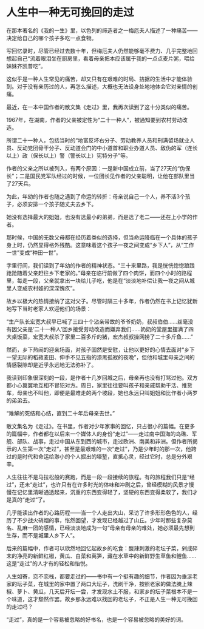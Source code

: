 # 人生中一种无可挽回的走过

在那本著名的《我的一生》里，以色列的缔造者之一梅厄夫人描述了一种痛苦——决定给自己的哪个孩子多吃一点食物。 

写回忆录时，尽管已经过去数十年，但梅厄夫人仍然能够毫不费力、几乎完整地回想起自己“流着眼泪坐在厨房里，看着母亲把本应该属于我的一点点麦片粥，喂给妹妹齐凯普吃”。 

这似乎是一种人生常见的痛苦，却又只有在艰难的时局、拮据的生活中才能体验到。对于没有亲历过的人，再怎么描述，大概也无法设身处地地体会它对亲情的创痛。 

最近，在一本中国作者的散文集《走过》里，我再次读到了这十分类似的痛苦。 

1967年，在湖南，作者的父亲被定性为“二十一种人”，被通知要到农村劳动改造。 

所谓二十一种人，包括当时的“地富反坏右分子、劳动教养人员和刑满留场就业人员、反动党团骨干分子、反动道会门的中小道首和职业办道人员、敌伪的军（连长以上）政（保长以上）警（警长以上）宪特分子”等。 

作者的父亲之所以被列入，有两个原因：一是新中国成立前，当了27天的“伪保长”；二是国民党军队经过的时候，一位团长见作者的父亲聪明，让他在部队里当了27天兵。 

为此，年幼的作者也随之遇到了命运的转折：母亲说自己一个人，养不活3个孩子，必须安排一个孩子随丈夫去乡下。 

她没有选择最大的姐姐，也没有选最小的弟弟，而是选了老二——还在上小学的作者。 

那时候，中国的无数父母都在经历着类似的选择，但当命运降临在一个具体的孩子身上时，仍然显得格外残酷。这意味着这个孩子一夜之间变成“乡下人”，从“工作一世”变成“种田一世”。 

字里行间，我们读到了年幼的作者的精神状态。“三十来里路，我是恍恍惚惚踉踉跄跄随着父亲赶往乡下老家的。”母亲在临行前做了四个肉饼，而四个小时的路程里，每走一段，父亲就拿出一块给儿子吃，他是在“淡淡地补偿让我一夜之间从城里人变成农村娃的深深愧疚”。 

故乡以极大的热情接纳了这对父子。尽管时隔三十多年，作者仍然在书上记忆犹新地写下当时老家人欢迎他们的场景： 

“生产队长宏宽大叔早已喊了三四十个沾亲带故的爷爷奶奶，叔叔伯伯……丝毫没有因父亲是‘二十一种人’回乡接受劳动改造而嫌弃我们……奶奶的堂屋里摆满了四大桌饭菜，宏宽大叔杀了家里二百多斤的猪，宏杰叔叔操网捞了二十多斤鱼……” 

然而，乡下热闹的迎亲场面，对孩子固然是安慰，让他以更好的心情去面对“乡下一望无际的稻菽麦田、伸手不见五指的漆黑孤寂的夜晚”，但他和城里母亲之间的情感裂隙却是近乎永远地无法弥补了。 

我读到印象很深刻的一段，是作者十几岁回城之后，母亲再也没有打骂过他。双方都小心翼翼地互相不冒犯对方。周日，家里往往要叫孩子和亲戚帮助干活、推货车，母亲也不叫他，即便是最难走的两个坡段，她也永远只叫姐姐和比作者小两岁的弟弟去。 

“难解的死结和心结，直到二十年后母亲去世。” 

散文集名为《走过》。在书里，作者对少年家事的回忆，只占很小的篇幅。在更多的篇幅中，作者都在以后来一个媒体人的身份“走过”——走过南中国海的岛礁、军舰、部队、战事，走过中国从东到西的城市，走过欧洲、南美和非洲。但作者所揭示的人生第一次“走过”，甚至是最艰难的一次“走过”，乃是少年时的那一次，他跨过的是时代和命运给渺小的个人掘出的壕堑，直抵心灵，经过它时，总是分外艰辛。 

人生往往不是马拉松般的赛跑，而是一段一段接续的旅程。有的旅程我们只是“经过”，还未“走过”，也许只有在许多时光的体味和冲刷之后，曾经模糊的风景才慢慢在记忆里清晰通透起来，沉重的东西变得轻了，坚硬的东西变得柔软了，我们才是真的“走过”了。 

几乎能读出作者的心路历程——当一个人走出大山，采访了许多形形色色的人，经历了不少战火硝烟的事，怅然回望，才发现已经越过了山丘。少年时那些复杂莫名、乱麻一团的感情，已经淡淡地成为一句“母亲有母亲的难处，她必须最先想到生存，而不是城里人乡下人”。 

后来的篇幅中，作者可以欣然地回忆起故乡的吃食：酸辣刺激的老坛子菜，剁成碎末的净亮的新鲜红椒，黄瓜、白菜和莴笋，藏在水草中的新鲜野生草鱼和鲤鱼……这是“走过”的人才有的轻松和怡悦。 

人生如寄，恋不恋栈，都要走过的——书中有一个挺有趣的细节，作者因为垂涎老家的坛子菜，在城里的家中置了两口大坛子，洗刷干净，按照老家的做法腌上辣椒、萝卜、黄瓜，几天后开坛一尝，才发现水土不服，和家乡的坛子菜根本不是一个味道，这才颓然作罢。故乡那永远难以找回的老坛子，不正是人生一种无可挽回的走过吗？ 

“走过”，真的是一个容易被忽略的好书名，也是一个容易被忽略的美好的词。